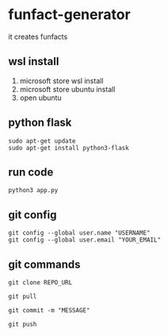# funfact-generator
it creates funfacts 

## wsl install 
1. microsoft store wsl install
2. microsoft store ubuntu install
3. open ubuntu  

## python flask 
```
sudo apt-get update
sudo apt-get install python3-flask
```

## run code 
```
python3 app.py
```

## git config 
```
git config --global user.name "USERNAME"
git config --global user.email "YOUR_EMAIL"
```

## git commands
```
git clone REPO_URL

git pull

git commit -m "MESSAGE"

git push
```


